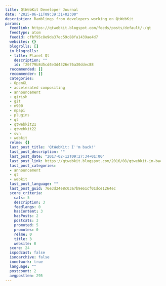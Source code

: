 ```yaml
---
title: QtWebKit Developer Journal
date: "2025-06-11T09:39:31+02:00"
description: Ramblings from developers working on QtWebKit
params:
  feedlink: https://qtwebkit.blogspot.com/feeds/posts/default/-/qt
  feedtype: atom
  feedid: cfbf95c8e9da37ec59c88fa1439ae4d7
  websites: {}
  blogrolls: []
  in_blogrolls:
  - title: Planet Qt
    description: ""
    id: f20f79b8d5cd4e3d4326e76a30ddec88
  recommended: []
  recommender: []
  categories:
  - OpenGL
  - accelerated compositing
  - announcement
  - girish
  - git
  - n900
  - npapi
  - plugins
  - qt
  - qtwebkit21
  - qtwebkit22
  - svn
  - webkit
  relme: {}
  last_post_title: 'QtWebKit: I''m back!'
  last_post_description: ""
  last_post_date: "2017-02-12T09:27:34+01:00"
  last_post_link: https://qtwebkit.blogspot.com/2016/08/qtwebkit-im-back.html
  last_post_categories:
  - announcement
  - qt
  - webkit
  last_post_language: ""
  last_post_guid: 76e3d24e8c03a7b9e61cf01dce1264ec
  score_criteria:
    cats: 5
    description: 3
    feedlangs: 0
    hasContent: 3
    hasPosts: 2
    postcats: 3
    promoted: 5
    promotes: 0
    relme: 0
    title: 3
    website: 0
  score: 24
  ispodcast: false
  isnoarchive: false
  innetwork: true
  language: ""
  postcount: 2
  avgpostlen: 295
---
```

